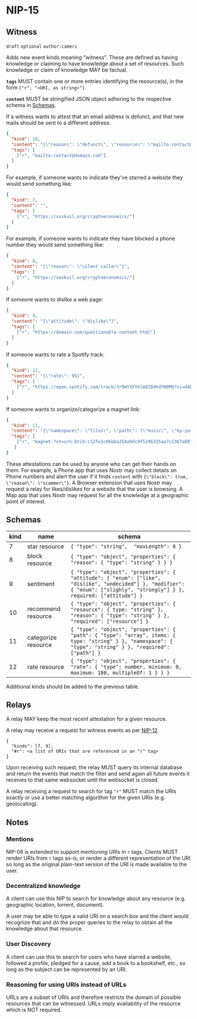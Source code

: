 NIP-15
======

Witness
-------

`draft` `optional` `author:cameri`

Adds new event kinds meaning "witness". These are defined as having knowledge or claiming to have knowledge about a set of resources.
Such knowledge or claim of knowledge MAY be factual.

**`tags`** MUST contain one or more entries identifying the resource(s), in the form `["r", "<URI, as string>"]`.

**`content`** MUST be stringified JSON object adhering to the respective schema in [Schemas](#schemas).

If a witness wants to attest that an email address is defunct, and that new mails should be sent to a different address:

```json
{
  "kind": 10,
  "content": "{\"reason\": \"defunct\", \"resource\": \"mailto:contact@new-domain.com\"}",
  "tags": [
    ["r", "mailto:contact@domain.com"]
  ]
}
```

For example, if someone wants to indicate they've starred a website they would send something like:

```json
{
  "kind": 7,
  "content": "",
  "tags": [
    ["r", "https://voskuil.org/cryptoeconomics/"]
  ]
}
```

For example, if someone wants to indicate they have blocked a phone number they would send something like:

```json
{
  "kind": 8,
  "content": "{\"reason\": \"silent caller\"}",
  "tags": [
    ["r", "https://voskuil.org/cryptoeconomics/"]
  ]
}
```

If someone wants to dislike a web page:

```json
{
  "kind": 9,
  "content": "{\"attitude\": \"dislike\"}",
  "tags": [
    ["r", "https://domain.com/questionable-content.html"]
  ]
}
```

If someone wants to rate a Spotify track:

```json
{
  "kind": 12,
  "content": "{\"rate\": 95}",
  "tags": [
    ["r", "https://open.spotify.com/track/3r9mYXFYhlA8Z84hdY00MQ?si=d4b8af9e133e4968"]
  ]
}
```

If someone wants to organize/categorize a magnet link:

```json
{
  "kind": 11,
  "content": "{\"namespace\": \"files\", \"path\": [\"music\", \"by-year\", \"2000\"] }",
  "tags": [
    ["r", "magnet:?xt=urn:btih:c12fe1c06bba254a9dc9f519b335aa7c1367a88"]
   ]
}
```

These attestations can be used by anyone who can get their hands on them. For example, a Phone app that uses Nostr
may collect details on Phone numbers and alert the user if it finds `content` with `{\"block\": true, \"reason\": \"scammer\"}`.
A Browser extension that uses Nostr may request a relay for likes/dislikes for a website that the user is browsing.
A Map app that uses Nostr may request for all the knowledge at a geographic point of interest.

## Schemas

| kind | name                     | schema |
|------|--------------------------|--------|
| 7    | star resource            | `{ "type": "string",  "maxLength": 0 }` |
| 8    | block resource           | `{ "type": "object", "properties": { "reason": { "type": "string" } } }` |
| 9    | sentiment                | `{ "type": "object", "properties": { "attitude": { "enum": ["like", "dislike", "undecided"] }, "modifier": { "enum": ["slighly", "strongly"] } }, required: ["attitude"] }` |
| 10   | recommend resource       | `{ "type": "object", "properties": { "resource": { type: "string" }, "reason": { "type": "string" } }, "required": ["resource"] }` |
| 11   | categorize resource      | `{ "type": "object", "properties": { "path": { "type": "array", items: { type: "string" } }, "namespace": { "type": "string" } }, "required": ["path"] }` |
| 12   | rate resource            | `{ "type": "object", "properties": { "rate": { "type": number, minimum: 0, maximum: 100, multipleOf: 1 } } }` |

Additional kinds should be added to the previous table.

## Relays

A relay MAY keep the most recent attestation for a given resource.

A relay may receive a request for witness events as per [NIP-12](https://github.com/fiatjaf/nostr/blob/master/nips/12.md).

```
{
  "kinds": [7, 9],
  "#r": <a list of URIs that are referenced in an "r" tag>
}
```

Upon receiving such request, the relay MUST query its internal database and return the events that match the filter and send again all future events it receives to that same websocket until the websocket is closed.

A relay receiving a request to search for tag `"r"` MUST match the URIs exactly or use a better matching algorithm for the given URIs (e.g. geolocating).

## Notes

### Mentions

NIP-08 is extended to support mentioning URIs in `r` tags. Clients MUST render URIs from `r` tags as-is, or render a different representation of the URI so long as the original plain-text version of the URI is made available to the user.

### Decentralized knowledge

A client can use this NIP to search for knowledge about any resource (e.g. geographic location, torrent, document).

A user may be able to type a valid URI on a search box and the client would recognize that and do the proper queries to the relay to obtain all the knowledge about that resource.

### User Discovery

A client can use this to search for users who have starred a website, followed a profile, pledged for a cause, add a book to a bookshelf, etc., so long as the subject can be represented by an URI.

### Reasoning for using URIs instead of URLs

URLs are a subset of URIs and therefore restricts the domain of possible resources that can be witnessed. URLs imply availability of the resource which is NOT required.
